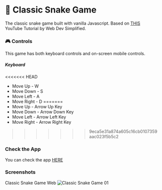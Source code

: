 # 🐍 Classic Snake Game 

The classic snake game built with vanilla Javascript. Based on [THIS](https://youtu.be/QTcIXok9wNY) YouTube Tutorial by Web Dev Simplified.

### 🎮 Controls

This game has both keyboard controls and on-screen mobile controls.

##### Keyboard

<<<<<<< HEAD
* Move Up - W
* Move Down - S
* Move Left - A
* Move Right - D
=======
* Move Up - Arrow Up Key
* Move Down - Arrow Down Key
* Move Left - Arrow Left Key
* Move Right - Arrow Right Key
>>>>>>> 9eca5e31a874a605c16cb0107359aac023f5b5c2

### Check the App

You can check the app [HERE](https://ealmario.github.io/snake-game/)

### Screenshots

Classic Snake Game Web
![Classic Snake Game 01](https://github.com/ealmario/snake-game/blob/main/images/snake-game.png)
